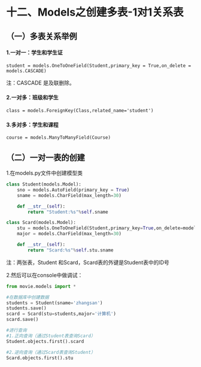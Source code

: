 # 十二、Models之创建多表-1对1关系表
## （一）多表关系举例
#### 1.一对一：学生和学生证
```
student = models.OneToOneField(Student,primary_key = True,on_delete = models.CASCADE)
```

注：CASCADE 是及联删除。

#### 2.一对多：班级和学生
```
class = models.ForeignKey(Class,related_name='student')
```

#### 3.多对多：学生和课程
```
course = models.ManyToManyField(Course)
```


## （二）一对一表的创建
1.在models.py文件中创建模型类
```python
class Student(models.Model):
    sno = models.AutoField(primary_key = True)
    sname = models.CharField(max_length=30)

    def __str__(self):
        return "Student:%s"%self.sname

class Scard(models.Model):
    stu = models.OneToOneField(Student,primary_key=True,on_delete=models.CASCADE)
    major = models.CharField(max_length=30)

    def __str__(self):
        return "Scard:%s"%self.stu.sname
```

注：两张表，Student 和Scard，Scard表的外键是Student表中的ID号

2.然后可以在console中做调试：
```python
from movie.models import *

#在数据库中创建数据
students = Student(sname='zhangsan')
students.save()
scard = Scard(stu=students,major='计算机')
scard.save()

#进行查询
#1.正向查询（通过Student表查询Scard）
Student.objects.first().scard

#2.逆向查询（通过Scard表查询Student）
Scard.objects.first().stu

```
